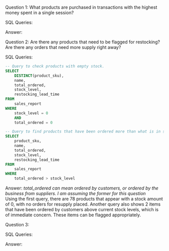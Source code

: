 Question 1: What products are purchased in transactions with the highest money spent in a single session?

SQL Queries:

Answer: 



Question 2: Are there any products that need to be flagged for restocking? Are there any orders that need more supply right away?

SQL Queries:
```SQL
-- Query to check products with empty stock.
SELECT
	DISTINCT(product_sku),
	name,
	total_ordered,
	stock_level,
	restocking_lead_time
FROM
	sales_report
WHERE
	stock_level = 0
	AND
	total_ordered = 0
```
```SQL
-- Query to find products that have been ordered more than what is in stock.
SELECT
	product_sku,
	name,
	total_ordered,
	stock_level,
	restocking_lead_time
FROM
	sales_report
WHERE
	total_ordered > stock_level
```

Answer: *total_ordered can mean ordered by customers, or ordered by the business from suppliers. I am assuming the former for this question*\
Using the first query, there are 78 products that appear with a stock amount of 0, with no orders for resupply placed. Another query also shows 2 items that have been ordered by customers above current stock levels, which is of immediate concern. These items can be flagged appropriately.


Question 3: 

SQL Queries:

Answer:
